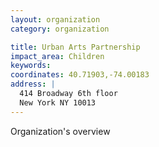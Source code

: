 ```yaml
---
layout: organization
category: organization

title: Urban Arts Partnership
impact_area: Children
keywords: 
coordinates: 40.71903,-74.00183
address: |
  414 Broadway 6th floor
  New York NY 10013
---
```

Organization's overview
